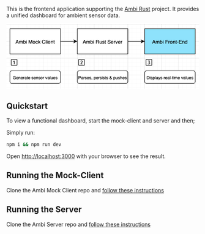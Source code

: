 This is the frontend application supporting the [Ambi Rust](https://github.com/Jim-Hodapp-Coaching/ambi-rs) project. It provides a unified dashboard for ambient sensor data.

![Ambi Front-End](docs/sequence-front-end.png)
## Quickstart

To view a functional dashboard, start the mock-client and server and then;

Simply run:

```bash
npm i && npm run dev
```

Open [http://localhost:3000](http://localhost:3000) with your browser to see the result.

## Running the Mock-Client
Clone the Ambi Mock Client repo and [follow these instructions](https://github.com/Jim-Hodapp-Coaching/ambi_mock_client#usage-1)
## Running the Server
Clone the Ambi Server repo and [follow these instructions](https://github.com/Jim-Hodapp-Coaching/ambi-rs#non-container-setup)